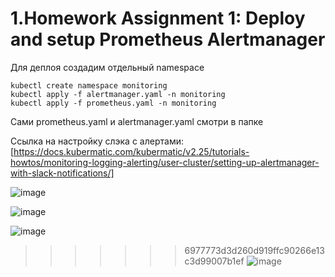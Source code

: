 # 1.Homework Assignment 1: Deploy and setup Prometheus Alertmanager

Для деплоя создадим отдельный namespace
```
kubectl create namespace monitoring
kubectl apply -f alertmanager.yaml -n monitoring
kubectl apply -f prometheus.yaml -n monitoring
```
Сами prometheus.yaml и alertmanager.yaml смотри в папке

Ссылка на настройку слэка с алертами: [https://docs.kubermatic.com/kubermatic/v2.25/tutorials-howtos/monitoring-logging-alerting/user-cluster/setting-up-alertmanager-with-slack-notifications/]

![image](https://github.com/user-attachments/assets/644d9107-8325-4d9d-ba91-65e3fc40f22f)

![image](https://github.com/user-attachments/assets/91b5fa3b-7f31-4676-b353-54ac6df1fed8)

![image](https://github.com/user-attachments/assets/b75e735d-f744-44c3-aaec-a380b3847e70)

>>>>>>> 6977773d3d260d919ffc90266e13c3d99007b1ef
![image](https://github.com/user-attachments/assets/dc23b324-9fd9-4a9f-adef-43816db48148)
